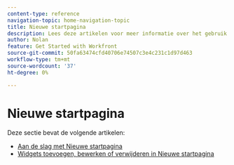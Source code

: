 ```yaml
---
content-type: reference
navigation-topic: home-navigation-topic
title: Nieuwe startpagina
description: Lees deze artikelen voor meer informatie over het gebruik van de nieuwe startpagina in Adobe Workfront.
author: Nolan
feature: Get Started with Workfront
source-git-commit: 50fa63474cfd40706e74507c3e4c231c1d97d463
workflow-type: tm+mt
source-wordcount: '37'
ht-degree: 0%

---
```



# Nieuwe startpagina

Deze sectie bevat de volgende artikelen:

* [Aan de slag met Nieuwe startpagina](/help/quicksilver/workfront-basics/using-home/new-home/get-started-with-new-home.md)
* [Widgets toevoegen, bewerken of verwijderen in Nieuwe startpagina](/help/quicksilver/workfront-basics/using-home/new-home/add-edit-remove-widgets-in-new-home.md)